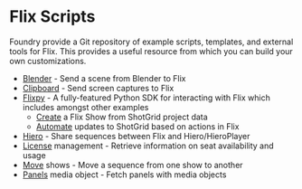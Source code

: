 # Flix Scripts
Foundry provide a Git repository of example scripts, templates, and external tools for Flix. This 
provides a useful resource from which you can build your own customizations.

 - [Blender](https://github.com/TheFoundryVisionmongers/flix-scripts/tree/main/blender) - Send a scene from Blender to Flix
 - [Clipboard](https://github.com/TheFoundryVisionmongers/flix-scripts/tree/main/clipboard) - Send screen captures to Flix
 - [Flixpy](https://github.com/TheFoundryVisionmongers/flix-scripts/tree/main/flixpy) - A fully-featured Python SDK for interacting with Flix which includes amongst other examples
    - [Create](https://github.com/TheFoundryVisionmongers/flix-scripts/blob/main/flixpy/examples/shotgrid_create_show.py) a Flix Show from ShotGrid project data
    - [Automate](https://github.com/TheFoundryVisionmongers/flix-scripts/blob/main/flixpy/examples/update_sequence_metadata.py) updates to ShotGrid based on actions in Flix
 - [Hiero](https://github.com/TheFoundryVisionmongers/flix-scripts/tree/main/hiero) - Share sequences between Flix and Hiero/HieroPlayer
 - [License](https://github.com/TheFoundryVisionmongers/flix-scripts/tree/main/license_management) management - Retrieve information on seat availability and usage
 - [Move](https://github.com/TheFoundryVisionmongers/flix-scripts/tree/main/move_shows) shows - Move a sequence from one show to another
 - [Panels](https://github.com/TheFoundryVisionmongers/flix-scripts/tree/main/panels_media_object) media object - Fetch panels with media objects
